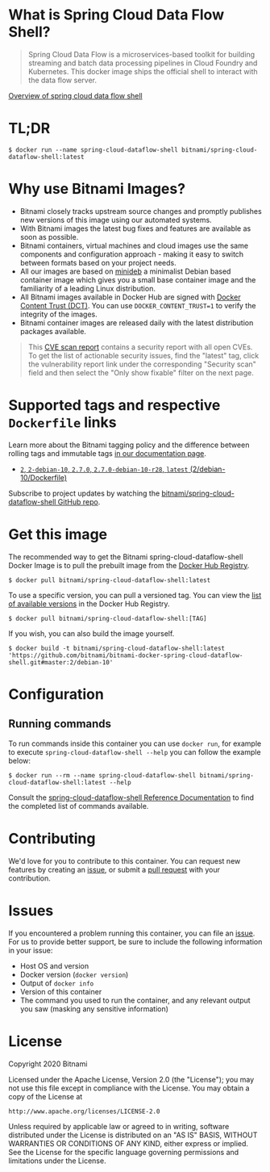 
# What is Spring Cloud Data Flow Shell?

> Spring Cloud Data Flow is a microservices-based toolkit for building streaming and batch data processing pipelines in Cloud Foundry and Kubernetes. This docker image ships the official shell to interact with the data flow server.

[Overview of spring cloud data flow shell](https://docs.spring.io/spring-cloud-dataflow/docs/current/reference/htmlsingle/#shell)

# TL;DR

```console
$ docker run --name spring-cloud-dataflow-shell bitnami/spring-cloud-dataflow-shell:latest
```

# Why use Bitnami Images?

* Bitnami closely tracks upstream source changes and promptly publishes new versions of this image using our automated systems.
* With Bitnami images the latest bug fixes and features are available as soon as possible.
* Bitnami containers, virtual machines and cloud images use the same components and configuration approach - making it easy to switch between formats based on your project needs.
* All our images are based on [minideb](https://github.com/bitnami/minideb) a minimalist Debian based container image which gives you a small base container image and the familiarity of a leading Linux distribution.
* All Bitnami images available in Docker Hub are signed with [Docker Content Trust (DCT)](https://docs.docker.com/engine/security/trust/content_trust/). You can use `DOCKER_CONTENT_TRUST=1` to verify the integrity of the images.
* Bitnami container images are released daily with the latest distribution packages available.


> This [CVE scan report](https://quay.io/repository/bitnami/spring-cloud-dataflow-shell?tab=tags) contains a security report with all open CVEs. To get the list of actionable security issues, find the "latest" tag, click the vulnerability report link under the corresponding "Security scan" field and then select the "Only show fixable" filter on the next page.

# Supported tags and respective `Dockerfile` links

Learn more about the Bitnami tagging policy and the difference between rolling tags and immutable tags [in our documentation page](https://docs.bitnami.com/tutorials/understand-rolling-tags-containers/).


* [`2`, `2-debian-10`, `2.7.0`, `2.7.0-debian-10-r28`, `latest` (2/debian-10/Dockerfile)](https://github.com/bitnami/bitnami-docker-spring-cloud-dataflow-shell/blob/2.7.0-debian-10-r28/2/debian-10/Dockerfile)

Subscribe to project updates by watching the [bitnami/spring-cloud-dataflow-shell GitHub repo](https://github.com/bitnami/bitnami-docker-spring-cloud-dataflow-shell).

# Get this image

The recommended way to get the Bitnami spring-cloud-dataflow-shell Docker Image is to pull the prebuilt image from the [Docker Hub Registry](https://hub.docker.com/r/bitnami/spring-cloud-dataflow-shell).

```console
$ docker pull bitnami/spring-cloud-dataflow-shell:latest
```

To use a specific version, you can pull a versioned tag. You can view the [list of available versions](https://hub.docker.com/r/bitnami/spring-cloud-dataflow-shell/tags/) in the Docker Hub Registry.

```console
$ docker pull bitnami/spring-cloud-dataflow-shell:[TAG]
```

If you wish, you can also build the image yourself.

```console
$ docker build -t bitnami/spring-cloud-dataflow-shell:latest 'https://github.com/bitnami/bitnami-docker-spring-cloud-dataflow-shell.git#master:2/debian-10'
```

# Configuration

## Running commands

To run commands inside this container you can use `docker run`, for example to execute `spring-cloud-dataflow-shell --help` you can follow the example below:

```console
$ docker run --rm --name spring-cloud-dataflow-shell bitnami/spring-cloud-dataflow-shell:latest --help
```

Consult the [spring-cloud-dataflow-shell Reference Documentation](https://docs.spring.io/spring-cloud-dataflow/docs/current/reference/htmlsingle/#shell) to find the completed list of commands available.

# Contributing

We'd love for you to contribute to this container. You can request new features by creating an [issue](https://github.com/bitnami/bitnami-docker-spring-cloud-dataflow-shell/issues), or submit a [pull request](https://github.com/bitnami/bitnami-docker-spring-cloud-dataflow-shell/pulls) with your contribution.

# Issues

If you encountered a problem running this container, you can file an [issue](https://github.com/bitnami/bitnami-docker-spring-cloud-dataflow-shell/issues/new). For us to provide better support, be sure to include the following information in your issue:

- Host OS and version
- Docker version (`docker version`)
- Output of `docker info`
- Version of this container
- The command you used to run the container, and any relevant output you saw (masking any sensitive information)

# License

Copyright 2020 Bitnami

Licensed under the Apache License, Version 2.0 (the "License");
you may not use this file except in compliance with the License.
You may obtain a copy of the License at

    http://www.apache.org/licenses/LICENSE-2.0

Unless required by applicable law or agreed to in writing, software
distributed under the License is distributed on an "AS IS" BASIS,
WITHOUT WARRANTIES OR CONDITIONS OF ANY KIND, either express or implied.
See the License for the specific language governing permissions and
limitations under the License.
